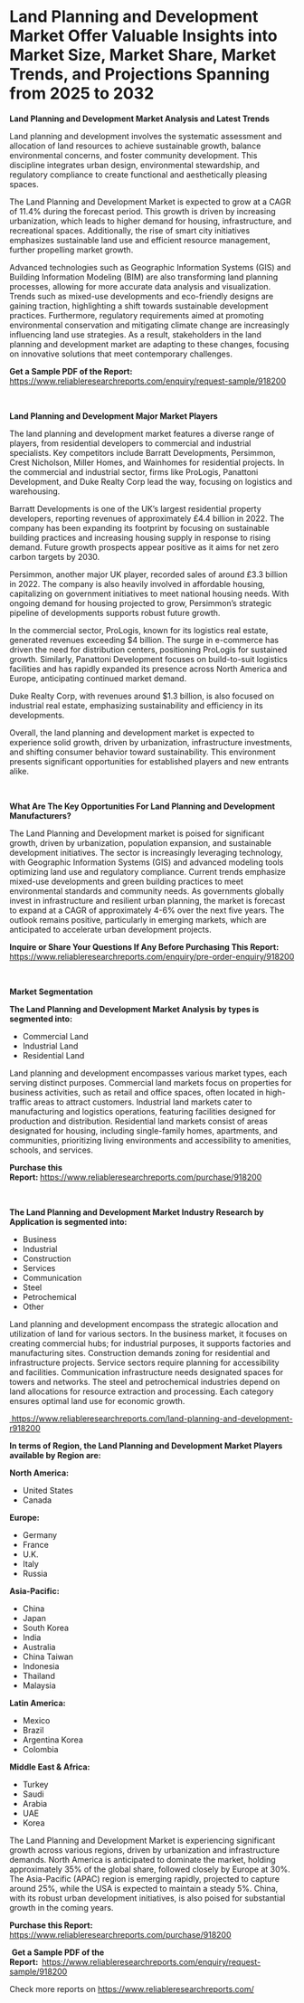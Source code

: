 <p><h1>Land Planning and Development Market Offer Valuable Insights into Market Size, Market Share, Market Trends, and Projections Spanning from 2025 to 2032</h1></p><p><strong>Land Planning and Development Market Analysis and Latest Trends</strong></p>
<p><p>Land planning and development involves the systematic assessment and allocation of land resources to achieve sustainable growth, balance environmental concerns, and foster community development. This discipline integrates urban design, environmental stewardship, and regulatory compliance to create functional and aesthetically pleasing spaces.</p><p>The Land Planning and Development Market is expected to grow at a CAGR of 11.4% during the forecast period. This growth is driven by increasing urbanization, which leads to higher demand for housing, infrastructure, and recreational spaces. Additionally, the rise of smart city initiatives emphasizes sustainable land use and efficient resource management, further propelling market growth. </p><p>Advanced technologies such as Geographic Information Systems (GIS) and Building Information Modeling (BIM) are also transforming land planning processes, allowing for more accurate data analysis and visualization. Trends such as mixed-use developments and eco-friendly designs are gaining traction, highlighting a shift towards sustainable development practices. Furthermore, regulatory requirements aimed at promoting environmental conservation and mitigating climate change are increasingly influencing land use strategies. As a result, stakeholders in the land planning and development market are adapting to these changes, focusing on innovative solutions that meet contemporary challenges.</p></p>
<p><strong>Get a Sample PDF of the Report:&nbsp;</strong> <a href="https://www.reliableresearchreports.com/enquiry/request-sample/918200?utm_campaign=2641&utm_medium=2&utm_source=Github&utm_content=ia&utm_term=06032025&utm_id=land-planning-and-development">https://www.reliableresearchreports.com/enquiry/request-sample/918200</a></p>
<p>&nbsp;</p>
<p><strong>Land Planning and Development Major Market Players</strong></p>
<p><p>The land planning and development market features a diverse range of players, from residential developers to commercial and industrial specialists. Key competitors include Barratt Developments, Persimmon, Crest Nicholson, Miller Homes, and Wainhomes for residential projects. In the commercial and industrial sector, firms like ProLogis, Panattoni Development, and Duke Realty Corp lead the way, focusing on logistics and warehousing.</p><p>Barratt Developments is one of the UK’s largest residential property developers, reporting revenues of approximately £4.4 billion in 2022. The company has been expanding its footprint by focusing on sustainable building practices and increasing housing supply in response to rising demand. Future growth prospects appear positive as it aims for net zero carbon targets by 2030.</p><p>Persimmon, another major UK player, recorded sales of around £3.3 billion in 2022. The company is also heavily involved in affordable housing, capitalizing on government initiatives to meet national housing needs. With ongoing demand for housing projected to grow, Persimmon’s strategic pipeline of developments supports robust future growth.</p><p>In the commercial sector, ProLogis, known for its logistics real estate, generated revenues exceeding $4 billion. The surge in e-commerce has driven the need for distribution centers, positioning ProLogis for sustained growth. Similarly, Panattoni Development focuses on build-to-suit logistics facilities and has rapidly expanded its presence across North America and Europe, anticipating continued market demand.</p><p>Duke Realty Corp, with revenues around $1.3 billion, is also focused on industrial real estate, emphasizing sustainability and efficiency in its developments. </p><p>Overall, the land planning and development market is expected to experience solid growth, driven by urbanization, infrastructure investments, and shifting consumer behavior toward sustainability. This environment presents significant opportunities for established players and new entrants alike.</p></p>
<p>&nbsp;</p>
<p><strong>What Are The Key Opportunities For Land Planning and Development Manufacturers?</strong></p>
<p><p>The Land Planning and Development market is poised for significant growth, driven by urbanization, population expansion, and sustainable development initiatives. The sector is increasingly leveraging technology, with Geographic Information Systems (GIS) and advanced modeling tools optimizing land use and regulatory compliance. Current trends emphasize mixed-use developments and green building practices to meet environmental standards and community needs. As governments globally invest in infrastructure and resilient urban planning, the market is forecast to expand at a CAGR of approximately 4-6% over the next five years. The outlook remains positive, particularly in emerging markets, which are anticipated to accelerate urban development projects.</p></p>
<p><strong>Inquire or Share Your Questions If Any Before Purchasing This Report:</strong> <a href="https://www.reliableresearchreports.com/enquiry/pre-order-enquiry/918200?utm_campaign=2641&utm_medium=2&utm_source=Github&utm_content=ia&utm_term=06032025&utm_id=land-planning-and-development">https://www.reliableresearchreports.com/enquiry/pre-order-enquiry/918200</a></p>
<p>&nbsp;</p>
<p><strong>Market Segmentation</strong></p>
<p><strong>The Land Planning and Development Market Analysis by types is segmented into:</strong></p>
<p><ul><li>Commercial Land</li><li>Industrial Land</li><li>Residential Land</li></ul></p>
<p><p>Land planning and development encompasses various market types, each serving distinct purposes. Commercial land markets focus on properties for business activities, such as retail and office spaces, often located in high-traffic areas to attract customers. Industrial land markets cater to manufacturing and logistics operations, featuring facilities designed for production and distribution. Residential land markets consist of areas designated for housing, including single-family homes, apartments, and communities, prioritizing living environments and accessibility to amenities, schools, and services.</p></p>
<p><strong>Purchase this Report:&nbsp;</strong><a href="https://www.reliableresearchreports.com/purchase/918200?utm_campaign=2641&utm_medium=2&utm_source=Github&utm_content=ia&utm_term=06032025&utm_id=land-planning-and-development">https://www.reliableresearchreports.com/purchase/918200</a></p>
<p>&nbsp;</p>
<p><strong>The Land Planning and Development Market Industry Research by Application is segmented into:</strong></p>
<p><ul><li>Business</li><li>Industrial</li><li>Construction</li><li>Services</li><li>Communication</li><li>Steel</li><li>Petrochemical</li><li>Other</li></ul></p>
<p><p>Land planning and development encompass the strategic allocation and utilization of land for various sectors. In the business market, it focuses on creating commercial hubs; for industrial purposes, it supports factories and manufacturing sites. Construction demands zoning for residential and infrastructure projects. Service sectors require planning for accessibility and facilities. Communication infrastructure needs designated spaces for towers and networks. The steel and petrochemical industries depend on land allocations for resource extraction and processing. Each category ensures optimal land use for economic growth.</p></p>
<p><a href="https://www.reliableresearchreports.com/land-planning-and-development-r918200?utm_campaign=2641&utm_medium=2&utm_source=Github&utm_content=ia&utm_term=06032025&utm_id=land-planning-and-development">&nbsp;https://www.reliableresearchreports.com/land-planning-and-development-r918200</a></p>
<p><strong>In terms of Region, the Land Planning and Development Market Players available by Region are:</strong></p>
<p>
    <p> <strong> North America: </strong>
        <ul>
            <li>United States</li>
            <li>Canada</li>
        </ul>
        </p> 
    <p> <strong> Europe: </strong>
        <ul>
            <li>Germany</li>
            <li>France</li>
            <li>U.K.</li>
            <li>Italy</li>
            <li>Russia</li>
        </ul>
        </p> 
    <p> <strong> Asia-Pacific: </strong>
        <ul>
            <li>China</li>
            <li>Japan</li>
            <li>South Korea</li>
            <li>India</li>
            <li>Australia</li>
            <li>China Taiwan</li>
            <li>Indonesia</li>
            <li>Thailand</li>
            <li>Malaysia</li>
        </ul>
        </p> 
    <p> <strong> Latin America: </strong>
        <ul>
            <li>Mexico</li>
            <li>Brazil</li>
            <li>Argentina Korea</li>
            <li>Colombia</li>
        </ul>
        </p> 
    <p> <strong> Middle East & Africa: </strong>
        <ul>
            <li>Turkey</li>
            <li>Saudi</li>
            <li>Arabia</li>
            <li>UAE</li>
            <li>Korea</li>
        </ul>
    </p>
    </p>
<p><p>The Land Planning and Development Market is experiencing significant growth across various regions, driven by urbanization and infrastructure demands. North America is anticipated to dominate the market, holding approximately 35% of the global share, followed closely by Europe at 30%. The Asia-Pacific (APAC) region is emerging rapidly, projected to capture around 25%, while the USA is expected to maintain a steady 5%. China, with its robust urban development initiatives, is also poised for substantial growth in the coming years.</p></p>
<p><strong>Purchase this Report: </strong><a href="https://www.reliableresearchreports.com/purchase/918200?utm_campaign=2641&utm_medium=2&utm_source=Github&utm_content=ia&utm_term=06032025&utm_id=land-planning-and-development">https://www.reliableresearchreports.com/purchase/918200</a></p>
<p>&nbsp;<strong>Get a Sample PDF of the Report:&nbsp;&nbsp;</strong><a href="https://www.reliableresearchreports.com/enquiry/request-sample/918200?utm_campaign=2641&utm_medium=2&utm_source=Github&utm_content=ia&utm_term=06032025&utm_id=land-planning-and-development">https://www.reliableresearchreports.com/enquiry/request-sample/918200</a></p>
<p><strong></strong></p>
<p>Check more reports on <a href="https://www.reliableresearchreports.com/?utm_campaign=2641&utm_medium=2&utm_source=Github&utm_content=ia&utm_term=06032025&utm_id=land-planning-and-development">https://www.reliableresearchreports.com/</a></p>